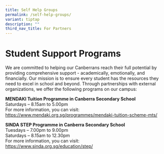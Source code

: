 ```yaml
---
title: Self Help Groups
permalink: /self-help-groups/
variant: tiptap
description: ""
third_nav_title: For Partners
---
```

<h1>Student Support Programs</h1>
<p>We are committed to helping our Canberrans reach their full potential
by providing comprehensive support - academically, emotionally, and financially.
Our mission is to ensure every student has the resources they need to excel
in school and beyond. Through partnerships with external organizations,
we offer the following programs on our campus:</p>
<p></p>
<p><strong>MENDAKI Tuition Programme in Canberra Secondary School</strong>
<br>Saturdays – 8.15am to 5.00pm
<br>For more information, you can visit: <a href="https://www.mendaki.org.sg/programmes/mendaki-tuition-scheme-mts/" rel="noopener noreferrer nofollow" target="_blank">https://www.mendaki.org.sg/programmes/mendaki-tuition-scheme-mts/</a>
</p>
<p></p>
<p><strong>SINDA STEP Programme in Canberra Secondary School</strong>
<br>Tuesdays – 7.00pm to 9.00pm
<br>Saturdays – 8.15am to 12.30pm
<br>For more information, you can visit: <a href="https://www.sinda.org.sg/education/step/" rel="noopener noreferrer nofollow" target="_blank">https://www.sinda.org.sg/education/step/</a> 
</p>